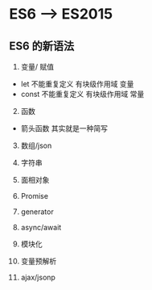 # ES6  --> ES2015  

## ES6 的新语法

1. 变量/ 赋值

- let   不能重复定义 有块级作用域  变量
- const 不能重复定义 有块级作用域  常量

2. 函数
- 箭头函数  其实就是一种简写

3. 数组/json 

4. 字符串 

5. 面相对象

6. Promise

7. generator 

8. async/await

9. 模块化 


10. 变量预解析

11. ajax/jsonp